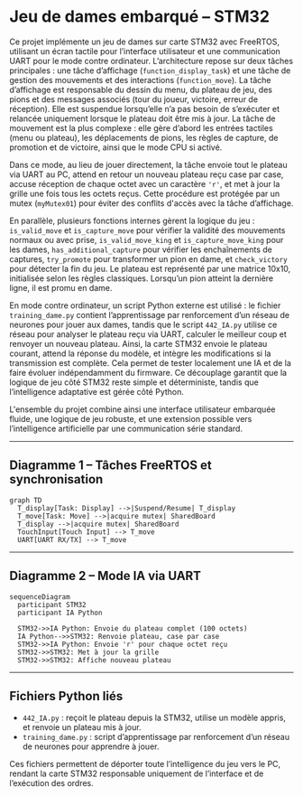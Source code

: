 # Jeu de dames embarqué – STM32

Ce projet implémente un jeu de dames sur carte STM32 avec FreeRTOS, utilisant un écran tactile pour l’interface utilisateur et une communication UART pour le mode contre ordinateur. L’architecture repose sur deux tâches principales : une tâche d’affichage (`function_display_task`) et une tâche de gestion des mouvements et des interactions (`function_move`). La tâche d’affichage est responsable du dessin du menu, du plateau de jeu, des pions et des messages associés (tour du joueur, victoire, erreur de réception). Elle est suspendue lorsqu’elle n’a pas besoin de s’exécuter et relancée uniquement lorsque le plateau doit être mis à jour. La tâche de mouvement est la plus complexe : elle gère d’abord les entrées tactiles (menu ou plateau), les déplacements de pions, les règles de capture, de promotion et de victoire, ainsi que le mode CPU si activé.

Dans ce mode, au lieu de jouer directement, la tâche envoie tout le plateau via UART au PC, attend en retour un nouveau plateau reçu case par case, accuse réception de chaque octet avec un caractère `'r'`, et met à jour la grille une fois tous les octets reçus. Cette procédure est protégée par un mutex (`myMutex01`) pour éviter des conflits d'accès avec la tâche d’affichage.

En parallèle, plusieurs fonctions internes gèrent la logique du jeu : `is_valid_move` et `is_capture_move` pour vérifier la validité des mouvements normaux ou avec prise, `is_valid_move_king` et `is_capture_move_king` pour les dames, `has_additional_capture` pour vérifier les enchaînements de captures, `try_promote` pour transformer un pion en dame, et `check_victory` pour détecter la fin du jeu. Le plateau est représenté par une matrice 10x10, initialisée selon les règles classiques. Lorsqu’un pion atteint la dernière ligne, il est promu en dame.

En mode contre ordinateur, un script Python externe est utilisé : le fichier `training_dame.py` contient l’apprentissage par renforcement d’un réseau de neurones pour jouer aux dames, tandis que le script `442_IA.py` utilise ce réseau pour analyser le plateau reçu via UART, calculer le meilleur coup et renvoyer un nouveau plateau. Ainsi, la carte STM32 envoie le plateau courant, attend la réponse du modèle, et intègre les modifications si la transmission est complète. Cela permet de tester localement une IA et de la faire évoluer indépendamment du firmware. Ce découplage garantit que la logique de jeu côté STM32 reste simple et déterministe, tandis que l’intelligence adaptative est gérée côté Python.

L'ensemble du projet combine ainsi une interface utilisateur embarquée fluide, une logique de jeu robuste, et une extension possible vers l’intelligence artificielle par une communication série standard.

---

## Diagramme 1 – Tâches FreeRTOS et synchronisation

```mermaid
graph TD
  T_display[Task: Display] -->|Suspend/Resume| T_display
  T_move[Task: Move] -->|acquire mutex| SharedBoard
  T_display -->|acquire mutex| SharedBoard
  TouchInput[Touch Input] --> T_move
  UART[UART RX/TX] --> T_move

```

---

## Diagramme 2 – Mode IA via UART

```mermaid
sequenceDiagram
  participant STM32
  participant IA Python

  STM32->>IA Python: Envoie du plateau complet (100 octets)
  IA Python-->>STM32: Renvoie plateau, case par case
  STM32->>IA Python: Envoie 'r' pour chaque octet reçu
  STM32->>STM32: Met à jour la grille
  STM32->>STM32: Affiche nouveau plateau
```

---

## Fichiers Python liés

- `442_IA.py` : reçoit le plateau depuis la STM32, utilise un modèle appris, et renvoie un plateau mis à jour.
- `training_dame.py` : script d’apprentissage par renforcement d’un réseau de neurones pour apprendre à jouer.

Ces fichiers permettent de déporter toute l’intelligence du jeu vers le PC, rendant la carte STM32 responsable uniquement de l’interface et de l’exécution des ordres.
